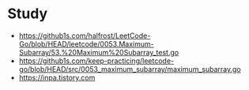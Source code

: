 # Study
* https://github1s.com/halfrost/LeetCode-Go/blob/HEAD/leetcode/0053.Maximum-Subarray/53.%20Maximum%20Subarray_test.go
* https://github1s.com/keep-practicing/leetcode-go/blob/HEAD/src/0053_maximum_subarray/maximum_subarray.go
* https://inpa.tistory.com